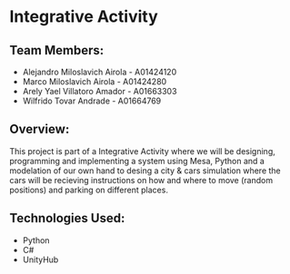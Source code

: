 # Integrative Activity

## Team Members:
- Alejandro Miloslavich Airola - A01424120
- Marco Miloslavich Airola - A01424280
- Arely Yael Villatoro Amador - A01663303
- Wilfrido Tovar Andrade - A01664769

## Overview:
This project is part of a Integrative Activity where we will be designing, programming and implementing a system using Mesa, Python and a modelation of our own hand to desing a city & cars simulation where the cars will be recieving instructions on how and where to move (random positions) and parking on different places.

## Technologies Used:
- Python
- C#
- UnityHub

